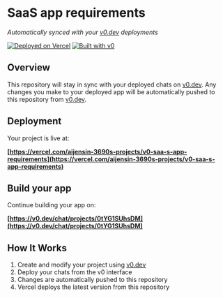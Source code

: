 # SaaS app requirements

*Automatically synced with your [v0.dev](https://v0.dev) deployments*

[![Deployed on Vercel](https://img.shields.io/badge/Deployed%20on-Vercel-black?style=for-the-badge&logo=vercel)](https://vercel.com/aijensin-3690s-projects/v0-saa-s-app-requirements)
[![Built with v0](https://img.shields.io/badge/Built%20with-v0.dev-black?style=for-the-badge)](https://v0.dev/chat/projects/0tYG1SUhsDM)

## Overview

This repository will stay in sync with your deployed chats on [v0.dev](https://v0.dev).
Any changes you make to your deployed app will be automatically pushed to this repository from [v0.dev](https://v0.dev).

## Deployment

Your project is live at:

**[https://vercel.com/aijensin-3690s-projects/v0-saa-s-app-requirements](https://vercel.com/aijensin-3690s-projects/v0-saa-s-app-requirements)**

## Build your app

Continue building your app on:

**[https://v0.dev/chat/projects/0tYG1SUhsDM](https://v0.dev/chat/projects/0tYG1SUhsDM)**

## How It Works

1. Create and modify your project using [v0.dev](https://v0.dev)
2. Deploy your chats from the v0 interface
3. Changes are automatically pushed to this repository
4. Vercel deploys the latest version from this repository